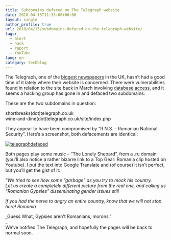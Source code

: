 ```yaml
---
title: Subdomains defaced on The Telegraph website
date: 2010-04-15T11:33:00+00:00
layout: single
author_profile: true
url: 2010/04/15/subdomains-defaced-on-the-telegraph-website/
tags:
  - alert
  - hack
  - report
  - YouTube
lang: en
category: techblog
---
```

The Telegraph, one of the [biggest newspapers](http://en.wikipedia.org/wiki/The_Daily_Telegraph) in the UK, hasn’t had a good time of it lately where their website is concerned. There were vulnerabilities found in relation to the site back in March involving [database access](http://www.theregister.co.uk/2009/03/09/telegraph_hack_attack/), and it seems a hacking group has gone in and defaced two subdomains.

These are the two subdomains in question:

shortbreaks(dot)telegraph.co.uk  
wine-and-dine(dot)telegraph.co.uk/site/index.php

They appear to have been compromised by “R.N.S. – Romanian National Security”. Here’s a screenshot, both defacements are identical:

[![telegraphdefaced](http://lh5.ggpht.com/_vaUVXcmC3OI/S8byYUuBlvI/AAAAAAAAB-E/2njK58TJbkg/telegraphdefaced_thumb%5B3%5D.gif?imgmax=800 "telegraphdefaced")](http://lh4.ggpht.com/_vaUVXcmC3OI/S8byVv6X9lI/AAAAAAAAB-A/k_9K9BLOf-E/s1600-h/telegraphdefaced%5B5%5D.gif) 

Both pages play some music – “The Lonely Shepard”, from a .ru domain (you'll also notice a rather bizarre link to a Top Gear: Romania clip hosted on Youtube). I put the text into Google Translate and (of course) it isn’t perfect, but you’ll get the gist of it:

_“We tried to see how some “garbage” as you try to mock his country.  
Let us create a completely different picture from the real one, and calling us “Romanian Gypsies” disseminating gender issues still_

_If you had the nerve to angry an entire country, know that we will not stop here! Romania_

_Guess What, Gypsies aren't Romanians, morons.”  
_  
We’ve notified The Telegraph, and hopefully the pages will be back to normal soon.